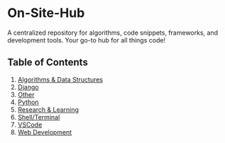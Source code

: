 # On-Site-Hub
A centralized repository for algorithms, code snippets, frameworks, and development tools. Your go-to hub for all things code!

## Table of Contents

1. [Algorithms & Data Structures]()
2. [Django](Django/Django.md) 
3. [Other](Other/Other.md)
4. [Python](Python/Python.md)
5. [Research & Learning](Research%20&Learning/Research%20&Learning.md)
6. [Shell/Terminal](Shell%20or%20Terminal/Shell%20or%20Terminal.md)
7. [VSCode](VsCode/vs.md)
8. [Web Development](Web%20Development/Web%20Development.md)
